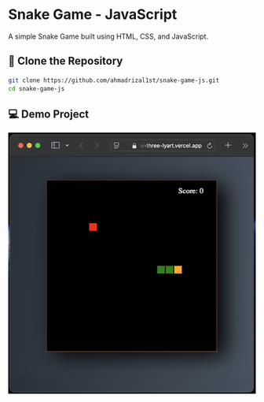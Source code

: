 # Snake Game - JavaScript

A simple Snake Game built using HTML, CSS, and JavaScript.

## 🚀 Clone the Repository

```bash
git clone https://github.com/ahmadrizal1st/snake-game-js.git
cd snake-game-js
```
## 💻 Demo Project
![Demo](demo.png)